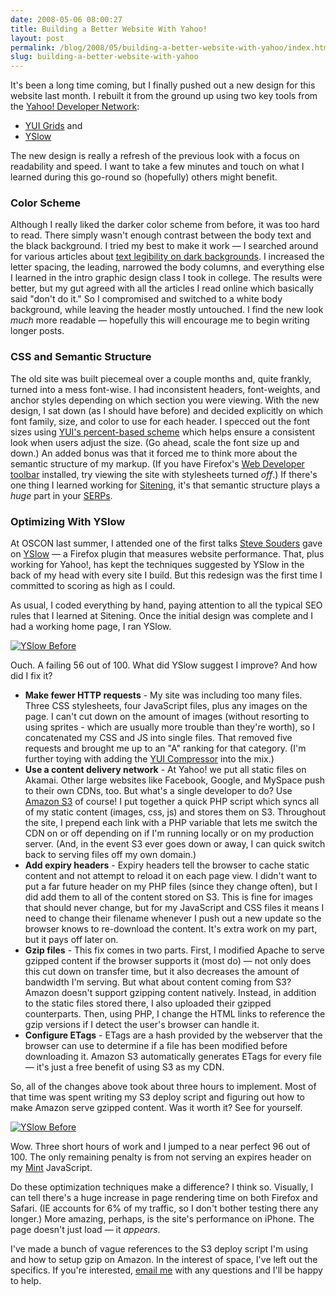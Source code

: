 ```yaml
---
date: 2008-05-06 08:00:27
title: Building a Better Website With Yahoo!
layout: post
permalink: /blog/2008/05/building-a-better-website-with-yahoo/index.html
slug: building-a-better-website-with-yahoo
---
```

It's been a long time coming, but I finally pushed out a new design for this website last month. I rebuilt it from the ground up using two key tools from the [Yahoo! Developer Network](http://developer.yahoo.com/):

  * [YUI Grids](http://developer.yahoo.com/yui/grids/) and
  * [YSlow](http://developer.yahoo.com/yslow/)

The new design is really a refresh of the previous look with a focus on readability and speed. I want to take a few minutes and touch on what I learned during this go-round so (hopefully) others might benefit.

### Color Scheme ###

Although I really liked the darker color scheme from before, it was too hard to read. There simply wasn't enough contrast between the body text and the black background. I tried my best to make it work &mdash; I searched around for various articles about [text legibility on dark backgrounds](http://www.456bereastreet.com/archive/200608/light_text_on_dark_background_vs_readability/). I increased the letter spacing, the leading, narrowed the body columns, and everything else I learned in the intro graphic design class I took in college. The results were better, but my gut agreed with all the articles I read online which basically said "don't do it." So I compromised and switched to a white body background, while leaving the header mostly untouched. I find the new look _much_ more readable &mdash; hopefully this will encourage me to begin writing longer posts.

### CSS and Semantic Structure ###

The old site was built piecemeal over a couple months and, quite frankly, turned into a mess font-wise. I had inconsistent headers, font-weights, and anchor styles depending on which section you were viewing. With the new design, I sat down (as I should have before) and decided explicitly on which font family, size, and color to use for each header. I specced out the font sizes using [YUI's percent-based scheme](http://developer.yahoo.com/yui/fonts/) which helps ensure a consistent look when users adjust the size. (Go ahead, scale the font size up and down.) An added bonus was that it forced me to think more about the semantic structure of my markup. (If you have Firefox's [Web Developer toolbar](https://addons.mozilla.org/en-US/firefox/addon/60) installed, try viewing the site with stylesheets turned _off_.) If there's one thing I learned working for [Sitening](http://sitening.com), it's that semantic structure plays a _huge_ part in your [SERPs](http://raven-seo-tools.com/features/serp-tracker/).

### Optimizing With YSlow ###

At OSCON last summer, I attended one of the first talks [Steve Souders](http://stevesouders.com/) gave on [YSlow](http://developer.yahoo.com/yslow/) &mdash; a Firefox plugin that measures website performance. That, plus working for Yahoo!, has kept the techniques suggested by YSlow in the back of my head with every site I build. But this redesign was the first time I committed to scoring as high as I could.

As usual, I coded everything by hand, paying attention to all the typical SEO rules that I learned at Sitening. Once the initial design was complete and I had a working home page, I ran YSlow.

<a href="http://cdn.tyler.fm/blog/yslow-before.png" class="lightbox"><img src="http://cdn.tyler.fm/blog/yslow-before-sm.png" alt="YSlow Before"/></a>

Ouch. A failing 56 out of 100. What did YSlow suggest I improve? And how did I fix it?

  * **Make fewer HTTP requests** - My site was including too many files. Three CSS stylesheets, four JavaScript files, plus any images on the page. I can't cut down on the amount of images (without resorting to using sprites - which are usually more trouble than they're worth), so I concatenated my CSS and JS into single files. That removed five requests and brought me up to an "A" ranking for that category. (I'm further toying with adding the [YUI Compressor](http://developer.yahoo.com/yui/compressor/) into the mix.)
  * **Use a content delivery network** - At Yahoo! we put all static files on Akamai. Other large websites like Facebook, Google, and MySpace push to their own CDNs, too. But what's a single developer to do? Use [Amazon S3](/amazon-php-aws/) of course! I put together a quick PHP script which syncs all of my static content (images, css, js) and stores them on S3. Throughout the site, I prepend each link with a PHP variable that lets me switch the CDN on or off depending on if I'm running locally or on my production server. (And, in the event S3 ever goes down or away, I can quick switch back to serving files off my own domain.)
  * **Add expiry headers** - Expiry headers tell the browser to cache static content and not attempt to reload it on each page view. I didn't want to put a far future header on my PHP files (since they change often), but I did add them to all of the content stored on S3. This is fine for images that should never change, but for my JavaScript and CSS files it means I need to change their filename whenever I push out a new update so the browser knows to re-download the content. It's extra work on my part, but it pays off later on.
  * **Gzip files** - This fix comes in two parts. First, I modified Apache to serve gzipped content if the browser supports it (most do) &mdash; not only does this cut down on transfer time, but it also decreases the amount of bandwidth I'm serving. But what about content coming from S3? Amazon doesn't support gzipping content natively. Instead, in addition to the static files stored there, I also uploaded their gzipped counterparts. Then, using PHP, I change the HTML links to reference the gzip versions if I detect the user's browser can handle it.
  * **Configure ETags** - ETags are a hash provided by the webserver that the browser can use to determine if a file has been modified before downloading it. Amazon S3 automatically generates ETags for every file &mdash; it's just a free benefit of using S3 as my CDN.

So, all of the changes above took about three hours to implement. Most of that time was spent writing my S3 deploy script and figuring out how to make Amazon serve gzipped content. Was it worth it? See for yourself.

<a href="http://cdn.tyler.fm/blog/yslow-after.png" class="lightbox"><img src="http://cdn.tyler.fm/blog/yslow-after-sm.png" alt="YSlow Before"/></a>

Wow. Three short hours of work and I jumped to a near perfect 96 out of 100. The only remaining penalty is from not serving an expires header on my [Mint](http://haveamint.com) JavaScript.

Do these optimization techniques make a difference? I think so. Visually, I can tell there's a huge increase in page rendering time on both Firefox and Safari. (IE accounts for 6% of my traffic, so I don't bother testing there any longer.) More amazing, perhaps, is the site's performance on iPhone. The page doesn't just load &mdash; it _appears_.

I've made a bunch of vague references to the S3 deploy script I'm using and how to setup gzip on Amazon. In the interest of space, I've left out the specifics. If you're interested, [email me](/contact/) with any questions and I'll be happy to help.